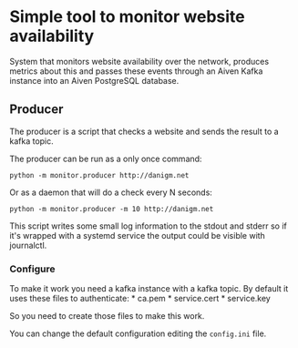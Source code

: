 Simple tool to monitor website availability
===========================================

System that monitors website availability over the network, produces metrics
about this and passes these events through an Aiven Kafka instance into an
Aiven PostgreSQL database.

## Producer

The producer is a script that checks a website and sends the result to a kafka
topic.

The producer can be run as a only once command:

```
python -m monitor.producer http://danigm.net
```

Or as a daemon that will do a check every N seconds:

```
python -m monitor.producer -m 10 http://danigm.net
```

This script writes some small log information to the stdout and stderr so if
it's wrapped with a systemd service the output could be visible with
journalctl.

### Configure

To make it work you need a kafka instance with a kafka topic. By default it
uses these files to authenticate:
    * ca.pem
    * service.cert
    * service.key

So you need to create those files to make this work.

You can change the default configuration editing the `config.ini` file.
